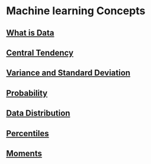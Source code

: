 # Machine learning Concepts

## [What is Data](data.md)

## [Central Tendency](central-tendency.md)

## [Variance and Standard Deviation](variance.md)

## [Probability](probability.md)

## [Data Distribution](data-distribution.md)

## [Percentiles](percentiles.md)

## [Moments](moments.md)


